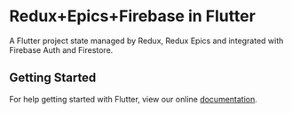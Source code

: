 # Redux+Epics+Firebase in Flutter

A Flutter project state managed by Redux, Redux Epics and integrated with Firebase Auth and Firestore.

## Getting Started

For help getting started with Flutter, view our online
[documentation](https://flutter.io/).
